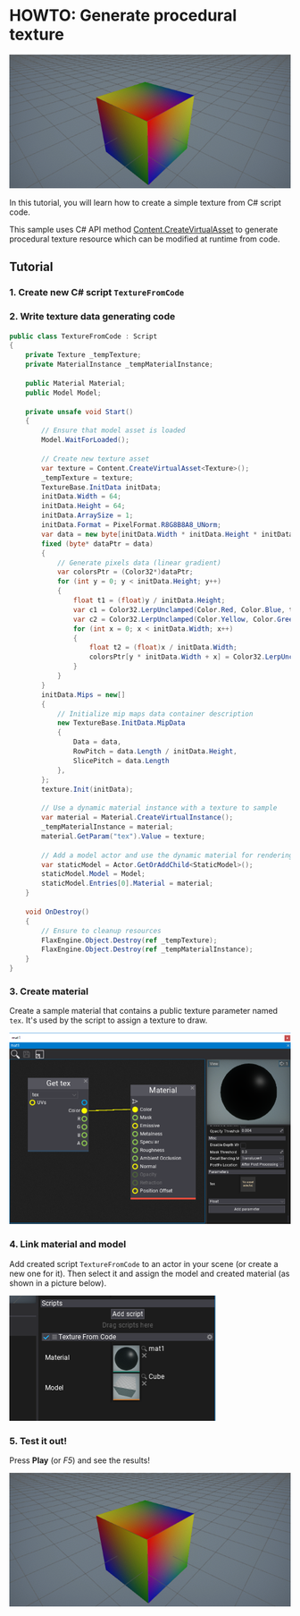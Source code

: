 # HOWTO: Generate procedural texture

![Texture](media/cubeResult.png)

In this tutorial, you will learn how to create a simple texture from C# script code.

This sample uses C# API method [Content.CreateVirtualAsset<T>](http://docs.flaxengine.com/api/FlaxEngine.Content.html#FlaxEngine_Content_CreateVirtualAsset__1) to generate procedural texture resource which can be modified at runtime from code.

## Tutorial

### 1. Create new C# script `TextureFromCode`

### 2. Write texture data generating code

```cs
public class TextureFromCode : Script
{
	private Texture _tempTexture;
	private MaterialInstance _tempMaterialInstance;

	public Material Material;
	public Model Model;

	private unsafe void Start()
	{
		// Ensure that model asset is loaded
		Model.WaitForLoaded();

		// Create new texture asset
		var texture = Content.CreateVirtualAsset<Texture>();
		_tempTexture = texture;
		TextureBase.InitData initData;
		initData.Width = 64;
		initData.Height = 64;
		initData.ArraySize = 1;
		initData.Format = PixelFormat.R8G8B8A8_UNorm;
		var data = new byte[initData.Width * initData.Height * initData.Format.SizeInBytes()];
		fixed (byte* dataPtr = data)
		{
			// Generate pixels data (linear gradient)
			var colorsPtr = (Color32*)dataPtr;
			for (int y = 0; y < initData.Height; y++)
			{
				float t1 = (float)y / initData.Height;
				var c1 = Color32.LerpUnclamped(Color.Red, Color.Blue, t1);
				var c2 = Color32.LerpUnclamped(Color.Yellow, Color.Green, t1);
				for (int x = 0; x < initData.Width; x++)
				{
					float t2 = (float)x / initData.Width;
					colorsPtr[y * initData.Width + x] = Color32.LerpUnclamped(c1, c2, t2);
				}
			}
		}
		initData.Mips = new[]
		{
			// Initialize mip maps data container description
			new TextureBase.InitData.MipData
			{
				Data = data,
				RowPitch = data.Length / initData.Height,
				SlicePitch = data.Length
			},
		};
		texture.Init(initData);

		// Use a dynamic material instance with a texture to sample
		var material = Material.CreateVirtualInstance();
		_tempMaterialInstance = material;
		material.GetParam("tex").Value = texture;

		// Add a model actor and use the dynamic material for rendering
		var staticModel = Actor.GetOrAddChild<StaticModel>();
		staticModel.Model = Model;
		staticModel.Entries[0].Material = material;
	}

	void OnDestroy()
	{
		// Ensure to cleanup resources
		FlaxEngine.Object.Destroy(ref _tempTexture);
		FlaxEngine.Object.Destroy(ref _tempMaterialInstance);
	}
}
```

### 3. Create material

Create a sample material that contains a public texture parameter named `tex`. It's used by the script to assign a texture to draw.

![Material](media/material1.png)

### 4. Link material and model

Add created script `TextureFromCode` to an actor in your scene (or create a new one for it). Then select it and assign the model and created material (as shown in a picture below).

![Link Material and Model](media/textureFromCode1.png)

### 5. Test it out!

Press **Play** (or *F5*) and see the results!

![Results](media/cubeResult.png)
